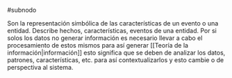 #subnodo

Son la representación simbólica de las características de un evento o una entidad.
Describe hechos, características, eventos de una entidad.
Por si solos los datos no generar información es necesario llevar a cabo el procesamiento de estos mismos para así generar [[Teoría de la información|información]] esto significa que se deben de analizar los datos, patrones, características, etc. para así contextualizarlos y esto cambie o de perspectiva al sistema.
